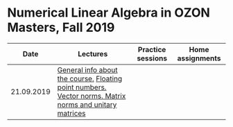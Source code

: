 # Numerical Linear Algebra in OZON Masters, Fall 2019

|Date| Lectures | Practice sessions | Home assignments|
|----|----|----| ---- |
|21.09.2019| [General info about the course.](./lectures/general_info.ipynb) [Floating point numbers. Vector norms. Matrix norms and unitary matrices](./lectures/lecture1/lecture-1.ipynb) | | |
